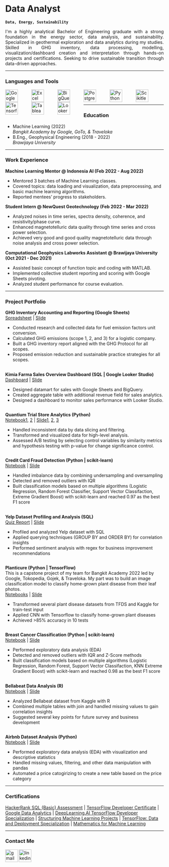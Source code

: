 # Data Analyst

**`Data, Energy, Sustainability`**

<p align="justify">
I'm a highly analytical Bachelor of Engineering graduate with a strong foundation in the energy sector, data analysis, and sustainability. Specialized in geothermal exploration and data analytics during my studies. Skilled in GHG inventory, data processing, modelling, visualization/dashboard creation and interpretation through hands-on projects and certifications. Seeking to drive sustainable transition through data-driven approaches.
  </p>

--- 

### Languages and Tools

<img align="left" alt="Google Docs" width="40px" style="padding-right:40px;" src="https://roiamplified.com/wp-content/uploads/2018/09/gsuite-logo.png"/>
<img align="left" alt="Excel" width="40px" style="padding-right:40px;" src="https://upload.wikimedia.org/wikipedia/commons/3/34/Microsoft_Office_Excel_%282019%E2%80%93present%29.svg"/>
<img align="left" alt="BigQuery" width="40px" style="padding-right:40px;" src="https://www.vectorlogo.zone/logos/google_bigquery/google_bigquery-icon.svg"/>
<img align="left" alt="PostgreSQL" width="40px" style="padding-right:40px;" src="https://cdn.jsdelivr.net/gh/devicons/devicon/icons/postgresql/postgresql-original-wordmark.svg"/>
<img align="left" alt="Python" width="40px" style="padding-right:40px;" src="https://cdn.jsdelivr.net/gh/devicons/devicon/icons/python/python-original.svg"/>
<img align="left" alt="Scikitlearn" width="40px" style="padding-right:40px;" src="https://upload.wikimedia.org/wikipedia/commons/0/05/Scikit_learn_logo_small.svg"/>
<img align="left" alt="Tensorflow" width="40px" style="padding-right:40px;" src="https://cdn.jsdelivr.net/gh/devicons/devicon/icons/tensorflow/tensorflow-original.svg"/>
<img align="left" alt="Tableau" width="40px" style="padding-right:40px;" src="https://www.svgrepo.com/show/354428/tableau-icon.svg"/>
<img align="left" alt="Looker" width="40px" style="padding-right:40px;" src="https://www.svgrepo.com/show/354012/looker-icon.svg"/>
<br/> <br/>

---

### Education
- Machine Learning (2022)
<br/> *Bangkit Academy by Google, GoTo, & Traveloka* <br/>
- B.Eng., Geophysical Engineering (2018 - 2022)
<br/> *Brawijaya University*

---

### Work Experience
**Machine Learning Mentor @ Indonesia AI (Feb 2022 - Aug 2022)**
- Mentored 3 batches of Machine Learning classes.
- Covered topics: data loading and visualization, data preprocessing, and basic machine learning algorithms.
- Reported mentees’ progress to stakeholders.

**Student Intern @ NewQuest Geotechnology (Feb 2022 - Mar 2022)**
- Analyzed noises in time series, spectra density, coherence, and resistivity/phase curve.
- Enhanced magnetotelluric data quality through time series and cross power selection.
- Achieved very good and good quality magnetotelluric data through noise analysis and cross power selection.

**Computational Geophysics Labworks Assistant @ Brawijaya University (Oct 2021 - Dec 2021)**
- Assisted basic concept of function topic and coding with MATLAB.
- Implemented collective student reporting and scoring with Google Sheets pivoting.
- Analyzed student performance for course evaluation.

---

### Project Portfolio

**GHG Inventory Accounting and Reporting (Google Sheets)** <br/>
[Spreadsheet](https://docs.google.com/spreadsheets/d/18q8OMVsL3ypWcL-c_qNxCLZnzXuOPQlBYMkyzepX0O4/edit?usp=sharing) | [Slide](https://docs.google.com/presentation/d/1X1GuL6VmDiAVvpUYtB4TD9qJniqG0nHp/edit?usp=sharing&ouid=112423629682618049261&rtpof=true&sd=true)
- Conducted research and collected data for fuel emission factors unit conversion.
- Calculated GHG emissions (scope 1, 2, and 3) for a logistic company.
- Built a GHG inventory report aligned with the GHG Protocol for all scopes.
- Proposed emission reduction and sustainable practice strategies for all scopes.
##
**Kimia Farma Sales Overview Dashboard (SQL | Google Looker Studio)** <br/>
[Dashboard](https://lookerstudio.google.com/reporting/065d3130-8395-4caa-9abd-f84fb73cd504) | [Slide](https://drive.google.com/file/d/1vaiRffYkXqKtbuGUnR74c4_CZhvUEWj6/view?usp=sharing)
- Designed datamart for sales with Google Sheets and BigQuery.
- Created aggregate table with additional revenue field for sales analytics.
- Designed a dashboard to monitor sales performance with Looker Studio.
##
**Quantium Trial Store Analytics (Python)** <br/>
[Notebook1](https://github.com/sribn/quantium-virutal-internship/blob/main/Quantium%20Data%20Analytics%20-%20Task%201.ipynb), [2](https://github.com/sribn/quantium-virutal-internship/blob/main/Quantium%20Data%20Analytics%20-%20Task%202.ipynb) | [Slide1](https://drive.google.com/file/d/1QEczjWXzLAwcMt2u3UZYB2V9J_Z_6RhS/view?usp=sharing), [2](https://drive.google.com/file/d/1VwtSHtjCHA6VGDSL6dI10cA4wzB9suIT/view?usp=sharing), [3](https://drive.google.com/file/d/1IchsL5_L7Uml8OUj-RxaMaMAcRLbKo8a/view?usp=sharing)
- Handled inconsistent data by data slicing and filtering.
- Transformed and visualized data for high-level analysis.
- Assessed A/B testing by selecting control variables by similarity metrics and hypothesis testing with p-value for change significance control.
##
**Credit Card Fraud Detection (Python | scikit-learn)** <br/>
[Notebook](https://www.kaggle.com/code/sribn99/credit-card-fraud-detection) | [Slide](https://drive.google.com/file/d/1y1iM4D-9jUgUrNcDwvQUBM4DIWoIRjKF/view?usp=sharing)
- Handled imbalance data by combining undersampling and oversampling
- Detected and removed outliers with IQR
- Built classification models based on multiple algorithms (Logistic Regression, Random Forest Classifier, Support Vector Classifaction, Extreme Gradient Boost) with scikit-learn and reached 0.97 as the best F1 score 
##
**Yelp Dataset Profiling and Analysis (SQL)** <br/>
[Quiz Report](https://github.com/sribn/yelp/blob/main/Yelp%20Dataset%20Profiling%20and%20Analyzing%20.txt) | [Slide](https://drive.google.com/file/d/13qqP_GKMCQ3-TDpSH-XIQDLj_HfhRLjy/view?usp=sharing)
- Profiled and analyzed Yelp dataset with SQL
- Applied querying techniques (GROUP BY and ORDER BY) for correlation insights
- Performed sentiment analysis with regex for business improvement recommendations
##
**Planticure (Python | TensorFlow)** <br/>
This is a capstone project of my team for Bangkit Academy 2022 led by Google, Tokopedia, Gojek, & Traveloka. My part was to build an image classification model to classify home-grown plant disease from their leaf photos. <br/>
[Notebooks](https://github.com/sribn/plenticure-api/tree/main/models/notebook) | [Slide](https://drive.google.com/file/d/1lh86SHIH09RNJVtQsdEB0kVUJf2spktc/view?usp=sharing)
- Transformed several plant disease datasets from TFDS and Kaggle for train-test input
- Applied CNN with Tensorflow to classify home-grown plant diseases
- Achieved >85% accuracy in 10 tests
##
**Breast Cancer Classification (Python | scikit-learn)** <br/>
[Notebook](https://github.com/sribn/machine-learning-IAI/blob/main/finalproject-sribagusn.ipynb) | [Slide](https://drive.google.com/file/d/1F_u4NXxxBrI5N3W5C35g7GlDsTWhdPlS/view?usp=sharing)
- Performed exploratory data analysis (EDA)
- Detected and removed outliers with IQR and Z-Score methods
- Built classification models based on multiple algorithms (Logistic Regression, Random Forest, Support Vector Classifaction, KNN Extreme Gradient Boost) with scikit-learn and reached 0.98 as the best F1 score
##
**Bellabeat Data Analysis (R)** <br/>
[Notebook](https://www.kaggle.com/code/sribn99/bellabeat-case-study) | [Slide](https://drive.google.com/file/d/12XM2z6MmoKKm8Mq7tUCGfqrVNz24aslc/view?usp=sharing)
- Analyzed Bellabeat dataset from Kaggle with R
- Combined multiple tables with join and handled missing values to gain correlation insights
- Suggested several key points for future survey and business development
##
**Airbnb Dataset Analysis (Python)** <br/>
[Notebook](https://github.com/sribn/intermediate-python-IAI/blob/main/Final%20Project.ipynb) | [Slide](https://drive.google.com/file/d/1H59XhU3ERP8oOm0I8W1soXIshHmgZugU/view?usp=sharing)
- Performed exploratory data analysis (EDA) with visualization and descriptive statistics
- Handled missing values, filtering, and other data manipulation with pandas
- Automated a price catogirizing to create a new table based on the price category

---
### Certifications

[HackerRank SQL (Basic) Assessment](https://www.hackerrank.com/certificates/f82aec3d37f0) |
[TensorFlow Developer Certificate](https://www.credential.net/d56d855e-d45a-490a-a258-5d59d3c166a8) | 
[Google Data Analytics](https://coursera.org/share/2ea7ee5e5159049428c75acd0ed49059) | 
[DeepLearning.AI TensorFlow Developer Specialization](https://www.coursera.org/account/accomplishments/specialization/certificate/ZEMH8YK45C3T) | 
[Structuring Machine Learning Projects](https://www.coursera.org/account/accomplishments/certificate/FBYT9SAA6NDU) | 
[TensorFlow: Data and Deployment Specialization](https://www.coursera.org/account/accomplishments/specialization/certificate/NRSR5SAEZDCX) | 
[Mathematics for Machine Learning](https://coursera.org/share/a9a20ade295c6fe042ba367bcd99e935)

---
### Contact Me

[<img align="left" src='https://www.svgrepo.com/show/303108/google-icon-logo.svg' alt='gmail' height='40'>](mailto:sribn.wo@gmail.com) 
[<img align="left" src='https://www.svgrepo.com/show/303207/linkedin-icon-logo.svg' alt='linkedin' height='40'>](https://www.linkedin.com/in/sribn/)

<!--
**sribn/sribn** is a ✨ _special_ ✨ repository because its `README.md` (this file) appears on your GitHub profile.

Here are some ideas to get you started:

- 🔭 I’m currently working on ...
- 🌱 I’m currently learning ...
- 👯 I’m looking to collaborate on ...
- 🤔 I’m looking for help with ...
- 💬 Ask me about ...
- 📫 How to reach me: ...
- 😄 Pronouns: ...
- ⚡ Fun fact: ...
-->
